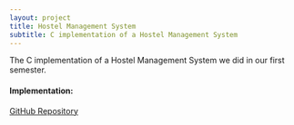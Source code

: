 ```yaml
---
layout: project
title: Hostel Management System
subtitle: C implementation of a Hostel Management System
---
```


The C implementation of a Hostel Management System we did in our first semester.

#### Implementation:

[GitHub Repository](https://github.com/shrey27tri01/Hostel-Management-System)




